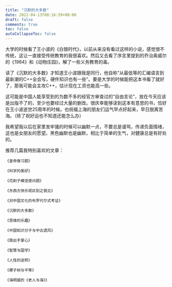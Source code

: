 ```yaml
---
title: "沉默的大多数"
date: 2022-04-13T08:16:59+08:00
draft: false
comments: true
toc: false
autoCollapseToc: false
---
```


大学的时候看了王小波的《白银时代》，以前从来没有看过这样的小说，感觉很不传统，这让一直接受传统教育的我很喜欢。然后又去看了序言里提到的乔治奥威尔的《1984》和《动物庄园》，解了一些义务教育的毒。

读了《沉默的大多数》才知道王小波跟我是同行，他自称“从最低等的汇编语言到最新潮的C++全会写，硬件知识也有一些”。要是大学的时候能把这本书看了就好了，那我可能会主攻C++，估计现在工资也能高一些。

这可能是中国人能享受到的为数不多的经官方审查过的“自由言论”，放在今天应该是出版不了的，至少也要经过大量的删改。很庆幸能够读到这本有意思的书，恰好在王小波逝世25周年的时候。也祝福上海的朋友们运气早点好起来，早日脱离苦海。（除了祝好运也不知道还能怎么办）

我希望我以后在家里发牢骚的时候可以幽默一点，不要总是谩骂，传递负面情绪，这也是女朋友的愿望。黑色幽默也是幽默，相比于简单的生气，对健康总是有好处的。

推荐几篇我特别喜欢的文章：

```text
《皇帝做习题》

《科学的美好》

《花剌子模信使问题》

《东西方快乐观区别之我见》

《对中国文化的布罗代尔式考证》

《沉默的大多数》

《思维的乐趣》

《中国知识分子与中古遗风》

《跳出手掌心》

《智慧与国学》

《人性的逆转》

《椰子树与平等》

《海明威的《老人与海》》
```
